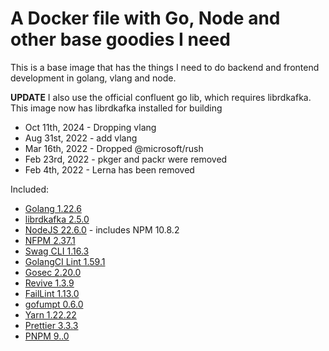 # A Docker file with Go, Node and other base goodies I need

This is a base image that has the things I need to do backend and frontend development in golang, vlang and node.

**UPDATE** I also use the official confluent go lib, which requires librdkafka. This image now has librdkafka installed for building

- Oct 11th, 2024 - Dropping vlang
- Aug 31st, 2022 - add vlang
- Mar 16th, 2022 - Dropped @microsoft/rush
- Feb 23rd, 2022 - pkger and packr were removed
- Feb 4th, 2022 - Lerna has been removed

Included:

- [Golang 1.22.6](https://golang.org/dl/)
- [librdkafka 2.5.0](https://github.com/edenhill/librdkafka)
- [NodeJS 22.6.0](https://nodejs.org/en/download/current/) - includes NPM 10.8.2
- [NFPM 2.37.1](https://github.com/goreleaser/nfpm)
- [Swag CLI 1.16.3](https://github.com/swaggo/swag)
- [GolangCI Lint 1.59.1](https://github.com/golangci/golangci-lint)
- [Gosec 2.20.0](https://github.com/securego/gosec)
- [Revive 1.3.9](https://github.com/mgechev/revive)
- [FailLint 1.13.0](https://github.com/fatih/faillint)
- [gofumpt 0.6.0](https://github.com/mvdan/gofumpt)
- [Yarn 1.22.22](https://www.npmjs.com/package/yarn)
- [Prettier 3.3.3](https://www.npmjs.com/package/prettier)
- [PNPM 9..0](https://www.npmjs.com/package/pnpm)
